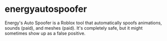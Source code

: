 # energyautospoofer
Energy's Auto Spoofer is a Roblox tool that automatically spoofs animations, sounds (paid), and meshes (paid). It's completely safe, but it might sometimes show up as a false positive.
